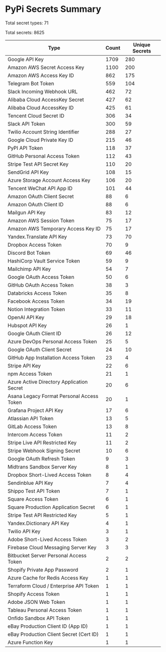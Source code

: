 # PyPi Secrets Summary

Total secret types: 71

Total secrets: 8625

| Type | Count | Unique Secrets |
|------|-------|----------------|
| Google API Key | 1709 | 280 |
| Amazon AWS Secret Access Key | 1100 | 200 |
| Amazon AWS Access Key ID | 862 | 175 |
| Telegram Bot Token | 559 | 104 |
| Slack Incoming Webhook URL | 462 | 72 |
| Alibaba Cloud AccessKey Secret | 427 | 62 |
| Alibaba Cloud AccessKey ID | 425 | 61 |
| Tencent Cloud Secret ID | 306 | 34 |
| Slack API Token | 300 | 59 |
| Twilio Account String Identifier | 288 | 27 |
| Google Cloud Private Key ID | 215 | 46 |
| PyPI API Token | 118 | 37 |
| GitHub Personal Access Token | 112 | 43 |
| Stripe Test API Secret Key | 110 | 20 |
| SendGrid API Key | 108 | 15 |
| Azure Storage Account Access Key | 106 | 20 |
| Tencent WeChat API App ID | 101 | 44 |
| Amazon OAuth Client Secret | 88 | 6 |
| Amazon OAuth Client ID | 88 | 6 |
| Mailgun API Key | 83 | 12 |
| Amazon AWS Session Token | 75 | 17 |
| Amazon AWS Temporary Access Key ID | 75 | 17 |
| Yandex.Translate API Key | 73 | 70 |
| Dropbox Access Token | 70 | 9 |
| Discord Bot Token | 69 | 46 |
| HashiCorp Vault Service Token | 59 | 9 |
| Mailchimp API Key | 54 | 7 |
| Google OAuth Access Token | 50 | 6 |
| GitHub OAuth Access Token | 38 | 3 |
| Databricks Access Token | 35 | 8 |
| Facebook Access Token | 34 | 19 |
| Notion Integration Token | 33 | 11 |
| OpenAI API Key | 29 | 18 |
| Hubspot API Key | 26 | 1 |
| Google OAuth Client ID | 26 | 12 |
| Azure DevOps Personal Access Token | 25 | 5 |
| Google OAuth Client Secret | 24 | 10 |
| GitHub App Installation Access Token | 23 | 4 |
| Stripe API Key | 22 | 6 |
| npm Access Token | 21 | 1 |
| Azure Active Directory Application Secret | 20 | 6 |
| Asana Legacy Format Personal Access Token | 20 | 1 |
| Grafana Project API Key | 17 | 6 |
| Atlassian API Token | 13 | 5 |
| GitLab Access Token | 13 | 8 |
| Intercom Access Token | 11 | 2 |
| Stripe Live API Restricted Key | 11 | 2 |
| Stripe Webhook Signing Secret | 10 | 6 |
| Google OAuth Refresh Token | 9 | 3 |
| Midtrans Sandbox Server Key | 8 | 1 |
| Dropbox Short-Lived Access Token | 8 | 4 |
| Sendinblue API Key | 7 | 4 |
| Shippo Test API Token | 7 | 1 |
| Square Access Token | 6 | 1 |
| Square Production Application Secret | 6 | 1 |
| Stripe Test API Restricted Key | 5 | 1 |
| Yandex.Dictionary API Key | 4 | 1 |
| Twilio API Key | 3 | 1 |
| Adobe Short-Lived Access Token | 3 | 2 |
| Firebase Cloud Messaging Server Key | 3 | 3 |
| Bitbucket Server Personal Access Token | 2 | 2 |
| Shopify Private App Password | 2 | 1 |
| Azure Cache for Redis Access Key | 1 | 1 |
| Terraform Cloud / Enterprise API Token | 1 | 1 |
| Shopify Access Token | 1 | 1 |
| Adobe JSON Web Token | 1 | 1 |
| Tableau Personal Access Token | 1 | 1 |
| Onfido Sandbox API Token | 1 | 1 |
| eBay Production Client ID (App ID) | 1 | 1 |
| eBay Production Client Secret (Cert ID) | 1 | 1 |
| Azure Function Key | 1 | 1 |
